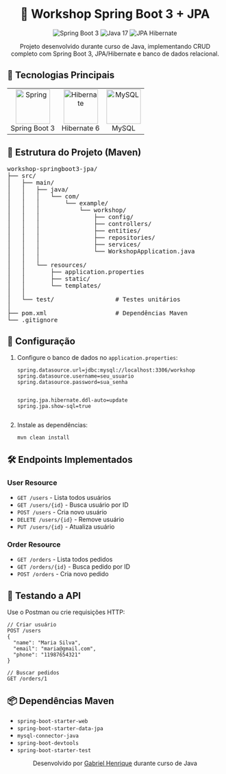 <h1 align="center">🌱 Workshop Spring Boot 3 + JPA</h1>

<p align="center">
  <img src="https://img.shields.io/badge/Spring_Boot-3.1.5-6DB33F?style=flat&logo=springboot&logoColor=white" alt="Spring Boot 3">
  <img src="https://img.shields.io/badge/Java-17-%23ED8B00?logo=openjdk&logoColor=white" alt="Java 17">
  <img src="https://img.shields.io/badge/JPA-Hibernate-59666C?logo=hibernate&logoColor=white" alt="JPA Hibernate">
</p>

<p align="center">Projeto desenvolvido durante curso de Java, implementando CRUD completo com Spring Boot 3, JPA/Hibernate e banco de dados relacional.</p>

<h2>🚀 Tecnologias Principais</h2>

<div align="center">
  <table>
    <tr>
      <td align="center">
        <img src="https://spring.io/images/spring-logo-9146a4d3298760c2e7e49595184e1975.svg" width="80" alt="Spring">
        <br>Spring Boot 3
      </td>
      <td align="center">
        <img src="https://hibernate.org/images/hibernate-logo.svg" width="80" alt="Hibernate">
        <br>Hibernate 6
      </td>
      <td align="center">
        <img src="https://www.mysql.com/common/logos/logo-mysql-170x115.png" width="80" alt="MySQL">
        <br>MySQL
      </td>
    </tr>
  </table>
</div>

<h2>📂 Estrutura do Projeto (Maven)</h2>

<pre>
workshop-springboot3-jpa/
├── src/
│   ├── main/
│   │   ├── java/
│   │   │   └── com/
│   │   │       └── example/
│   │   │           └── workshop/
│   │   │               ├── config/
│   │   │               ├── controllers/
│   │   │               ├── entities/
│   │   │               ├── repositories/
│   │   │               ├── services/
│   │   │               └── WorkshopApplication.java
│   │   │
│   │   └── resources/
│   │       ├── application.properties
│   │       ├── static/
│   │       └── templates/
│   │
│   └── test/                 # Testes unitários
│
├── pom.xml                   # Dependências Maven
└── .gitignore
</pre>

<h2>🔧 Configuração</h2>

<ol>
  <li>Configure o banco de dados no <code>application.properties</code>:
    <pre><code>spring.datasource.url=jdbc:mysql://localhost:3306/workshop
spring.datasource.username=seu_usuario
spring.datasource.password=sua_senha

spring.jpa.hibernate.ddl-auto=update
spring.jpa.show-sql=true</code></pre>
  </li>
  <li>Instale as dependências:
    <pre><code>mvn clean install</code></pre>
  </li>
</ol>

<h2>🛠 Endpoints Implementados</h2>

<div>
  <h3>User Resource</h3>
  <ul>
    <li><code>GET /users</code> - Lista todos usuários</li>
    <li><code>GET /users/{id}</code> - Busca usuário por ID</li>
    <li><code>POST /users</code> - Cria novo usuário</li>
    <li><code>DELETE /users/{id}</code> - Remove usuário</li>
    <li><code>PUT /users/{id}</code> - Atualiza usuário</li>
  </ul>
  
  <h3>Order Resource</h3>
  <ul>
    <li><code>GET /orders</code> - Lista todos pedidos</li>
    <li><code>GET /orders/{id}</code> - Busca pedido por ID</li>
    <li><code>POST /orders</code> - Cria novo pedido</li>
  </ul>
</div>


<h2>🧪 Testando a API</h2>

<p>Use o Postman ou crie requisições HTTP:</p>

<pre><code>// Criar usuário
POST /users
{
  "name": "Maria Silva",
  "email": "maria@gmail.com",
  "phone": "11987654321"
}

// Buscar pedidos
GET /orders/1
</code></pre>

<h2>📦 Dependências Maven</h2>

<ul>
  <li><code>spring-boot-starter-web</code></li>
  <li><code>spring-boot-starter-data-jpa</code></li>
  <li><code>mysql-connector-java</code></li>
  <li><code>spring-boot-devtools</code></li>
  <li><code>spring-boot-starter-test</code></li>
</ul>


<p align="center">
  Desenvolvido por <a href="https://github.com/gabrielhs33">Gabriel Henrique</a> durante curso de Java
</p>
